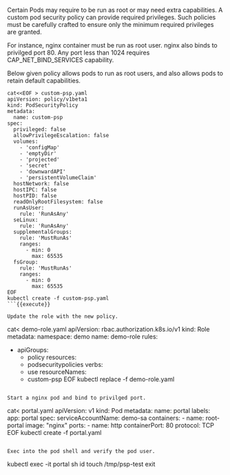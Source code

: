 
Certain Pods may require to be run as root or may need extra capabilities. A custom pod security policy can provide required privileges. Such policies must be carefully crafted to ensure only the minimum required privileges are granted.

For instance, nginx container must be run as root user. nginx also binds to privilged port 80. Any port less than 1024 requires CAP_NET_BIND_SERVICES capability.

Below given policy allows pods to run as root users, and also allows pods to retain default capabilities.
```
cat<<EOF > custom-psp.yaml
apiVersion: policy/v1beta1
kind: PodSecurityPolicy
metadata:
  name: custom-psp
spec:
  privileged: false
  allowPrivilegeEscalation: false
  volumes:
    - 'configMap'
    - 'emptyDir'
    - 'projected'
    - 'secret'
    - 'downwardAPI'
    - 'persistentVolumeClaim'
  hostNetwork: false
  hostIPC: false
  hostPID: false
  readOnlyRootFilesystem: false
  runAsUser:
    rule: 'RunAsAny'
  seLinux:
    rule: 'RunAsAny'
  supplementalGroups:
    rule: 'MustRunAs'
    ranges:
      - min: 0
        max: 65535
  fsGroup:
    rule: 'MustRunAs'
    ranges:
      - min: 0
        max: 65535
EOF
kubectl create -f custom-psp.yaml
```{{execute}}

Update the role with the new policy.
```
cat<<EOF > demo-role.yaml
apiVersion: rbac.authorization.k8s.io/v1
kind: Role
metadata:
  namespace: demo
  name: demo-role
rules:
  - apiGroups:
      - policy
    resources:
      - podsecuritypolicies
    verbs:
      - use
    resourceNames:
      - custom-psp
EOF
kubectl replace -f demo-role.yaml
```{{execute}}

Start a nginx pod and bind to privilged port.
```
cat<<EOF > portal.yaml
apiVersion: v1
kind: Pod
metadata:
  name: portal
  labels:
    app: portal
spec:
  serviceAccountName: demo-sa
  containers:
    - name: root-portal
      image: "nginx"
      ports:
        - name: http
          containerPort: 80
          protocol: TCP
EOF
kubectl create -f portal.yaml
```{{execute}}

Exec into the pod shell and verify the pod user.
```
kubectl exec -it portal sh
id
touch /tmp/psp-test
exit
```{{execute}}
